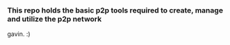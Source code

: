 ### This repo holds the basic p2p tools required to create, manage and utilize the p2p network

gavin.  :) 
